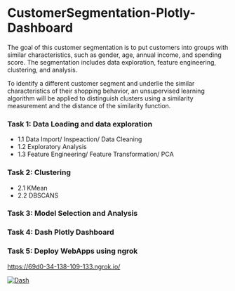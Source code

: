 # CustomerSegmentation-Plotly-Dashboard
The goal of this customer segmentation is to put customers into groups with similar characteristics, such as gender, age, annual income, and spending score. The segmentation includes data exploration, feature engineering, clustering, and analysis.

To identify a different customer segment and underlie the similar characteristics of their shopping behavior, an unsupervised learning algorithm will be applied to distinguish clusters using a similarity measurement and the distance of the similarity function.

### Task 1: Data Loading and data exploration
- 1.1 Data Import/ Inspeaction/ Data Cleaning
- 1.2 Exploratory Analysis 
- 1.3 Feature Engineering/ Feature Transformation/ PCA

### Task 2: Clustering
- 2.1 KMean
- 2.2 DBSCANS

### Task 3: Model Selection and Analysis

### Task 4: Dash Plotly Dashboard
 
### Task 5: Deploy WebApps using ngrok
https://69d0-34-138-109-133.ngrok.io/

[![Dash](<https://github.com/Primary43/CustomerSegmentation-Plotly-Dash/blob/main/dash.gif?raw=true>)](https://user-images.githubusercontent.com/81668176/213185135-34aef773-858d-43d6-a708-6b51c55fdc17.mp4)
